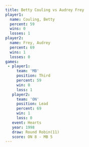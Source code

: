 ```yaml
---
title: Betty Couling vs Audrey Frey
player1:              
  name: Couling, Betty
  percent: 59         
  wins: 0             
  losses: 1           
player2:              
  name: Frey, Audrey  
  percent: 69         
  wins: 1             
  losses: 0           
games:
 - player1:         
     team: 'MB'     
     position: Third
     percent: 59    
     win: 0         
     loss: 1        
   player2:        
     team: 'ON'    
     position: Lead
     percent: 69   
     win: 1        
     loss: 0       
   event: Hearts        
   year: 1998           
   draw: Round Robin(11)
   score: ON 8 - MB 5   
---
```

